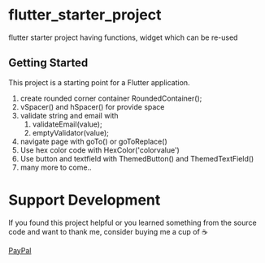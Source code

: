 # flutter_starter_project

flutter starter project having functions, widget which can be re-used

## Getting Started
This project is a starting point for a Flutter application.
1. create rounded corner container RoundedContainer();
2. vSpacer() and hSpacer() for provide space
3. validate string and email with
   1. validateEmail(value);
   2. emptyValidator(value);
4. navigate page with goTo() or goToReplace()
5. Use hex color code with HexColor('colorvalue')
6. Use button and textfield with ThemedButton() and ThemedTextField()
7. many more to come..

# Support Development
If you found this project helpful or you learned something from the source code and want to thank me, consider buying me a cup of ☕️

[PayPal](https://paypal.me/ankeshkumar01)
